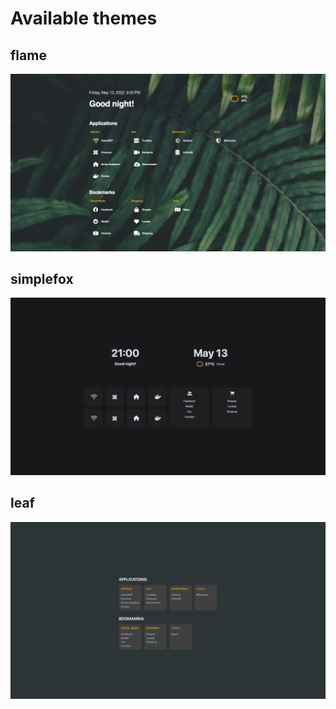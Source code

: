 # Available themes

## flame

![Flame theme](../screenshots/flame.png)

## simplefox

![Simplefox theme](../screenshots/simplefox.png)

## leaf

![Leaf theme](../screenshots/leaf.png)